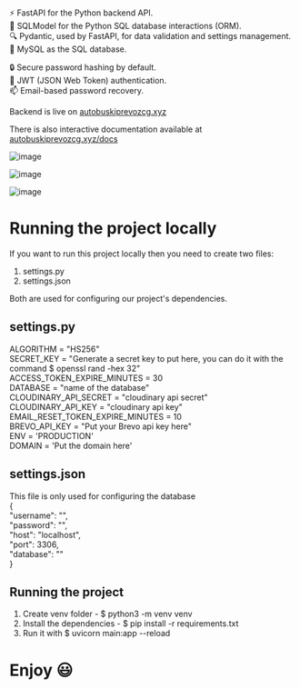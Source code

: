 ⚡ FastAPI for the Python backend API. <br/>
    🧰 SQLModel for the Python SQL database interactions (ORM).<br/>
    🔍 Pydantic, used by FastAPI, for data validation and settings management.<br/>
    💾 MySQL as the SQL database.<br/>
    
🔒 Secure password hashing by default.<br/>
🔑 JWT (JSON Web Token) authentication.<br/>
📫 Email-based password recovery.<br/>

Backend is live on [autobuskiprevozcg.xyz](https://autobuskiprevozcg.xyz/)

There is also interactive documentation available at [autobuskiprevozcg.xyz/docs](https://autobuskiprevozcg.xyz/docs)

![image](https://github.com/user-attachments/assets/a1fe7180-c9fd-46e6-a524-a9681afce752)

![image](https://github.com/user-attachments/assets/98404c67-f305-46f8-a194-1010906dcf8a)

![image](https://github.com/user-attachments/assets/6cdc7732-30b9-42ca-96f6-04fbe930b9cc)

# Running the project locally

If you want to run this project locally then you need to create two files:<br/>
1. settings.py
2. settings.json

Both are used for configuring our project's dependencies.

## settings.py
ALGORITHM = "HS256"<br/>
SECRET_KEY = "Generate a secret key to put here, you can do it with the command $ openssl rand -hex 32"<br/>
ACCESS_TOKEN_EXPIRE_MINUTES = 30<br/>
DATABASE = "name of the database"<br/>
CLOUDINARY_API_SECRET = "cloudinary api secret"<br/>
CLOUDINARY_API_KEY = "cloudinary api key"<br/>
EMAIL_RESET_TOKEN_EXPIRE_MINUTES = 10<br/>
BREVO_API_KEY = "Put your Brevo api key here"<br/>
ENV = 'PRODUCTION'<br/>
DOMAIN = 'Put the domain here'<br/>

## settings.json<br/>
This file is only used for configuring the database<br/>
{<br/>
  "username": "",<br/>
  "password": "",<br/>
  "host": "localhost",<br/>
  "port": 3306,<br/>
  "database": ""<br/>
}<br/>

## Running the project<br/>

1. Create venv folder - $ python3 -m venv venv
2. Install the dependencies - $ pip install -r requirements.txt
3. Run it with $ uvicorn main:app --reload

# Enjoy 😃
